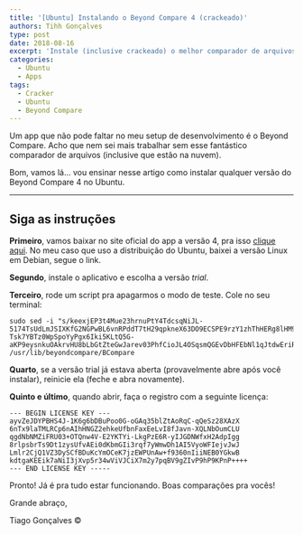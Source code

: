 ```yaml
---
title: '[Ubuntu] Instalando o Beyond Compare 4 (crackeado)'
authors: Tihh Gonçalves
type: post
date: 2018-08-16
excerpt: 'Instale (inclusive crackeado) o melhor comparador de arquivos que existe. '
categories:
  - Ubuntu
  - Apps
tags:
  - Cracker
  - Ubuntu
  - Beyond Compare
---
```

Um app que não pode faltar no meu setup de desenvolvimento é o Beyond Compare. Acho que nem sei mais trabalhar sem esse fantástico comparador de arquivos (inclusive que estão na nuvem).

Bom, vamos lá… vou ensinar nesse artigo como instalar qualquer versão do Beyond Compare 4 no Ubuntu.

---

## Siga as instruções

**Primeiro**, vamos baixar no site oficial do app a versão 4, pra isso [clique aqui](https://www.scootersoftware.com/download.php). No meu caso que uso a distribuição do Ubuntu, baixei a versão Linux em Debian, segue o link.

**Segundo**, instale o aplicativo e escolha a versão *trial*.

**Terceiro**, rode um script pra apagarmos o modo de teste. Cole no seu terminal:

```
sudo sed -i "s/keexjEP3t4Mue23hrnuPtY4TdcsqNiJL-5174TsUdLmJSIXKfG2NGPwBL6vnRPddT7tH29qpkneX63DO9ECSPE9rzY1zhThHERg8lHM9IBFT+rVuiY823aQJuqzxCKIE1bcDqM4wgW01FH6oCBP1G4ub01xmb4BGSUG6ZrjxWHJyNLyIlGvOhoY2HAYzEtzYGwxFZn2JZ66o4RONkXjX0DF9EzsdUef3UAS+JQ+fCYReLawdjEe6tXCv88GKaaPKWxCeaUL9PejICQgRQOLGOZtZQkLgAelrOtehxz5ANOOqCaJgy2mJLQVLM5SJ9Dli909c5ybvEhVmIC0dc9dWH+/N9KmiLVlKMU7RJqnE+WXEEPI1SgglmfmLc1yVH7dqBb9ehOoKG9UE+HAE1YvH1XX2XVGeEqYUY-Tsk7YBTz0WpSpoYyPgx6Iki5KLtQ5G-aKP9eysnkuOAkrvHU8bLbGtZteGwJarev03PhfCioJL4OSqsmQGEvDbHFEbNl1qJtdwEriR+VNZts9vNNLk7UGfeNwIiqpxjk4Mn09nmSd8FhM4ifvcaIbNCRoMPGl6KU12iseSe+w+1kFsLhX+OhQM8WXcWV10cGqBzQE9OqOLUcg9n0krrR3KrohstS9smTwEx9olyLYppvC0p5i7dAx2deWvM1ZxKNs0BvcXGukR+/g" /usr/lib/beyondcompare/BCompare
```

**Quarto**, se a versão trial já estava aberta (provavelmente abre após você instalar), reinicie ela (feche e abra novamente).

**Quinto e último**, quando abrir, faça o registro com a seguinte licença:

```
--- BEGIN LICENSE KEY ---
ayvZeJDYPBHS4J-1K6g6bDBuPoo0G-oGAq35blZtAoRqC-qQeSz28XAzX
6nTx9laTMLRCp6nAIhHNGZ2ehkeUfbnFaxEeLvI8fJavn-XQLNbOumCLU
qgdNbNMZiFRU03+OTQnw4V-E2YKTYi-LkgPzE6R-yIJGDNWfxH2AdpIgg
8rlpsbrTs9Dt1zysUfvAEi0dKbmGIi3rqf7yWmwDh1AI5VyoWFIejvJwJ
Lmlr2CjQ1VZ3DySCfBDuKcYmOCeK7jzEWPUnAw+f9360nIiiNEB0YGkwB
kdtgaKEEik7aNiI3jXvp5r34wViVJCiX7m2y7pqBV9gZIvP9hP9KPnP++++
--- END LICENSE KEY -----
```

Pronto! Já é pra tudo estar funcionando. Boas comparações pra vocês!

Grande abraço,

Tiago Gonçalves ©